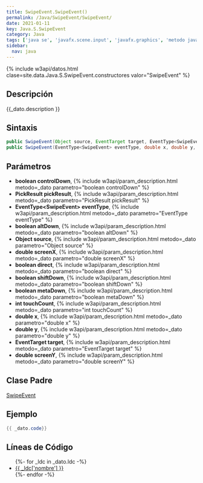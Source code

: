 ```yaml
---
title: SwipeEvent.SwipeEvent()
permalink: /Java/SwipeEvent/SwipeEvent/
date: 2021-01-11
key: Java.S.SwipeEvent
category: Java
tags: ['java se', 'javafx.scene.input', 'javafx.graphics', 'metodo java', 'JavaFX 2.2']
sidebar: 
  nav: java
---
```


{% include w3api/datos.html clase=site.data.Java.S.SwipeEvent.constructores valor="SwipeEvent" %}

## Descripción
{{_dato.description }}

## Sintaxis
~~~java
public SwipeEvent(Object source, EventTarget target, EventType<SwipeEvent> eventType, double x, double y, double screenX, double screenY, boolean shiftDown, boolean controlDown, boolean altDown, boolean metaDown, boolean direct, int touchCount, PickResult pickResult)
public SwipeEvent(EventType<SwipeEvent> eventType, double x, double y, double screenX, double screenY, boolean shiftDown, boolean controlDown, boolean altDown, boolean metaDown, boolean direct, int touchCount, PickResult pickResult)
~~~

## Parámetros
* **boolean controlDown**,  {% include w3api/param_description.html metodo=_dato parametro="boolean controlDown" %}
* **PickResult pickResult**,  {% include w3api/param_description.html metodo=_dato parametro="PickResult pickResult" %}
* **EventType&lt;SwipeEvent&gt; eventType**,  {% include w3api/param_description.html metodo=_dato parametro="EventType<SwipeEvent> eventType" %}
* **boolean altDown**,  {% include w3api/param_description.html metodo=_dato parametro="boolean altDown" %}
* **Object source**,  {% include w3api/param_description.html metodo=_dato parametro="Object source" %}
* **double screenX**,  {% include w3api/param_description.html metodo=_dato parametro="double screenX" %}
* **boolean direct**,  {% include w3api/param_description.html metodo=_dato parametro="boolean direct" %}
* **boolean shiftDown**,  {% include w3api/param_description.html metodo=_dato parametro="boolean shiftDown" %}
* **boolean metaDown**,  {% include w3api/param_description.html metodo=_dato parametro="boolean metaDown" %}
* **int touchCount**,  {% include w3api/param_description.html metodo=_dato parametro="int touchCount" %}
* **double x**,  {% include w3api/param_description.html metodo=_dato parametro="double x" %}
* **double y**,  {% include w3api/param_description.html metodo=_dato parametro="double y" %}
* **EventTarget target**,  {% include w3api/param_description.html metodo=_dato parametro="EventTarget target" %}
* **double screenY**,  {% include w3api/param_description.html metodo=_dato parametro="double screenY" %}

## Clase Padre
[SwipeEvent](/Java/SwipeEvent/)

## Ejemplo
~~~java
{{ _dato.code}}
~~~

## Líneas de Código
<ul>
{%- for _ldc in _dato.ldc -%}
   <li>
       <a href="{{_ldc['url'] }}">{{ _ldc['nombre'] }}</a>
   </li>
{%- endfor -%}
</ul>
